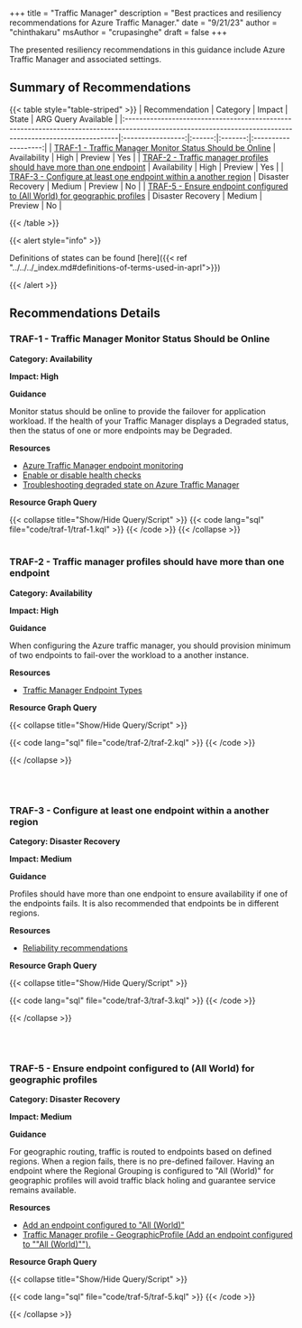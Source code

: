 +++
title = "Traffic Manager"
description = "Best practices and resiliency recommendations for Azure Traffic Manager."
date = "9/21/23"
author = "chinthakaru"
msAuthor = "crupasinghe"
draft = false
+++

The presented resiliency recommendations in this guidance include Azure Traffic Manager and associated settings.

## Summary of Recommendations

{{< table style="table-striped" >}}
| Recommendation                                                                                                                                            |     Category      | Impact |  State  | ARG Query Available |
|:----------------------------------------------------------------------------------------------------------------------------------------------------------|:-----------------:|:------:|:-------:|:-------------------:|
| [TRAF-1 - Traffic Manager Monitor Status Should be Online](#traf-1---traffic-manager-monitor-status-should-be-online)                                     |   Availability    |  High  | Preview |         Yes          |
| [TRAF-2 - Traffic manager profiles should have more than one endpoint](#traf-2---traffic-manager-profiles-should-have-more-than-one-endpoint)             |   Availability    |  High  | Preview |         Yes          |
| [TRAF-3 - Configure at least one endpoint within a another region](#traf-3---configure-at-least-one-endpoint-within-a-another-region)                     | Disaster Recovery | Medium | Preview |         No        |
| [TRAF-5 - Ensure endpoint configured to (All World) for geographic profiles](#traf-5---ensure-endpoint-configured-to-all-world-for-geographic-profiles) | Disaster Recovery | Medium | Preview |         No        |

{{< /table >}}

{{< alert style="info" >}}

Definitions of states can be found [here]({{< ref "../../../_index.md#definitions-of-terms-used-in-aprl">}})

{{< /alert >}}

## Recommendations Details

### TRAF-1 - Traffic Manager Monitor Status Should be Online

**Category: Availability**

**Impact: High**

**Guidance**

  Monitor status should be online to provide the failover for application workload.  If the health of your Traffic Manager displays a Degraded status, then the status of one or more endpoints may be Degraded.

**Resources**

- [Azure Traffic Manager endpoint monitoring](https://learn.microsoft.com/azure/traffic-manager/traffic-manager-monitoring)
- [Enable or disable health checks](https://learn.microsoft.com/azure/traffic-manager/traffic-manager-monitoring#enable-or-disable-health-checks-preview)
- [Troubleshooting degraded state on Azure Traffic Manager](https://learn.microsoft.com/azure/traffic-manager/traffic-manager-troubleshooting-degraded)

**Resource Graph Query**

{{< collapse title="Show/Hide Query/Script" >}}
{{< code lang="sql" file="code/traf-1/traf-1.kql" >}} {{< /code >}}
{{< /collapse >}}
<br><br>

### TRAF-2 - Traffic manager profiles should have more than one endpoint

**Category: Availability**

**Impact: High**

**Guidance**

When configuring the Azure traffic manager, you should provision minimum of two endpoints to fail-over the workload to a another instance.

**Resources**

- [Traffic Manager Endpoint Types](https://learn.microsoft.com/azure/traffic-manager/traffic-manager-endpoint-types)

**Resource Graph Query**

{{< collapse title="Show/Hide Query/Script" >}}

{{< code lang="sql" file="code/traf-2/traf-2.kql" >}} {{< /code >}}

{{< /collapse >}}

<br><br>

### TRAF-3 - Configure at least one endpoint within a another region

**Category: Disaster Recovery**

**Impact: Medium**

**Guidance**

Profiles should have more than one endpoint to ensure availability if one of the endpoints fails. It is also recommended that endpoints be in different regions.

**Resources**

- [Reliability recommendations
](https://learn.microsoft.com/azure/advisor/advisor-reference-reliability-recommendations#add-at-least-one-more-endpoint-to-the-profile-preferably-in-another-azure-region)

**Resource Graph Query**

{{< collapse title="Show/Hide Query/Script" >}}

{{< code lang="sql" file="code/traf-3/traf-3.kql" >}} {{< /code >}}

{{< /collapse >}}

<br><br>

### TRAF-5 - Ensure endpoint configured to (All World) for geographic profiles

**Category: Disaster Recovery**

**Impact: Medium**

**Guidance**

For geographic routing, traffic is routed to endpoints based on defined regions. When a region fails, there is no pre-defined failover. Having an endpoint where the Regional Grouping is configured to "All (World)" for geographic profiles will avoid traffic black holing and guarantee service remains available.

**Resources**

- [Add an endpoint configured to "All (World)"](https://learn.microsoft.com/azure/advisor/advisor-reference-reliability-recommendations#add-an-endpoint-configured-to-all-world)
- [Traffic Manager profile - GeographicProfile (Add an endpoint configured to ""All (World)"").](https://aka.ms/Rf7vc5)

**Resource Graph Query**

{{< collapse title="Show/Hide Query/Script" >}}

{{< code lang="sql" file="code/traf-5/traf-5.kql" >}} {{< /code >}}

{{< /collapse >}}

<br><br>
